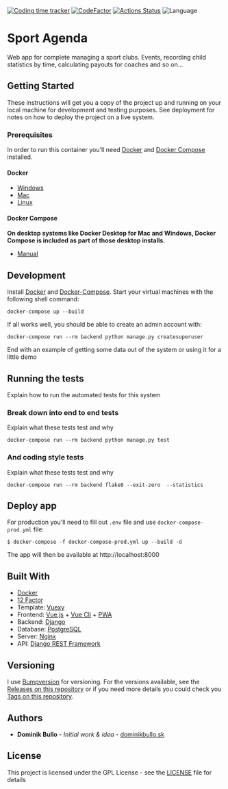 [![Coding time tracker](https://wakatime.com/badge/github/dominikbullo/sport_club_management_system.svg)](https://wakatime.com/badge/github/dominikbullo/sport_club_management_system)
[![CodeFactor](https://www.codefactor.io/repository/github/dominikbullo/sportagenda/badge?s=a10ccabebcfcd8c21b1fd55e2bb9e5a958d28dd4)](https://www.codefactor.io/repository/github/dominikbullo/sportagenda)
[![Actions Status](https://github.com/dominikbullo/SportAgenda/workflows/Build%20&%20Publish%20to%20registry/badge.svg)](https://github.com/dominikbullo/SportAgenda/actions)
![Language](https://img.shields.io/static/v1?label=Language&message=Python&color=blue)

# Sport Agenda
Web app for complete managing a sport clubs. Events, recording child statistics by time, calculating payouts for coaches and so on...

## Getting Started
These instructions will get you a copy of the project up and running on your local machine for development and testing purposes. See deployment for notes on how to deploy the project on a live system.
### Prerequisites

In order to run this container you'll need [Docker](https://docs.docker.com/install/#desktop) and [Docker Compose](https://docs.docker.com/compose/install/) installed.
#### Docker
* [Windows](https://docs.docker.com/docker-for-windows/install/)
* [Mac](https://docs.docker.com/docker-for-mac/install/)
* [Linux](https://docs.docker.com/install/#server)

#### Docker Compose
**On desktop systems like Docker Desktop for Mac and Windows, Docker Compose is included as part of those desktop installs.**

* [Manual](https://docs.docker.com/mac/started/)


## Development

Install [Docker](https://docs.docker.com/install/) and [Docker-Compose](https://docs.docker.com/compose/). Start your virtual machines with the following shell command:

```
docker-compose up --build
```

If all works well, you should be able to create an admin account with:

```
docker-compose run --rm backend python manage.py createsuperuser
```

End with an example of getting some data out of the system or using it for a little demo

## Running the tests

Explain how to run the automated tests for this system

### Break down into end to end tests

Explain what these tests test and why

```
docker-compose run --rm backend python manage.py test
```

### And coding style tests

Explain what these tests test and why

```
docker-compose run --rm backend flake8 --exit-zero  --statistics
```

## Deploy app


For production you'll need to fill out `.env` file and use
`docker-compose-prod.yml` file:

    $ docker-compose -f docker-compose-prod.yml up --build -d


The app will then be available at http://localhost:8000

## Built With

* [Docker](https://www.docker.com/)
* [12 Factor](http://12factor.net/)
* Template: [Vuexy](https://pixinvent.com/demo/vuexy-vuejs-admin-dashboard-template/landing/)
* Frontend: [Vue.js](https://vuejs.org/) + [Vue Cli](https://cli.vuejs.org/) + [PWA](https://developers.google.com/web/progressive-web-apps/)
* Backend: [Django](https://www.djangoproject.com/)
* Database: [PostgreSQL](https://ww.postgresql.org/)
* Server: [Nginx](https://nginx.org/)
* API:  [Django REST Framework](https://www.django-rest-framework.org/)

## Versioning

I use [Bumpversion](https://github.com/c4urself/bump2version) for versioning. For the versions available, see the
[Releases on this repository](https://github.com/dominikbullo/sport_club_management_system/releases) or if you need more details you could check you
[Tags on this repository](https://github.com/dominikbullo/sport_club_management_system/tags).

## Authors

* **Dominik Bullo** - *Initial work & idea* - [dominikbullo.sk](http://dominikbullo.sk/)

## License

This project is licensed under the GPL License - see the [LICENSE](LICENSE) file for details
